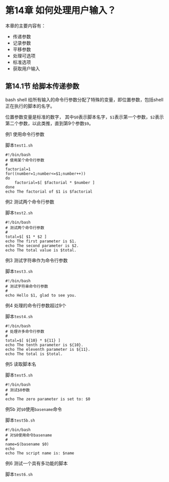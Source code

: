 # 第14章 如何处理用户输入？
本章的主要内容有：
- 传递参数
- 记录参数
- 平移参数
- 处理可选项
- 标准选项
- 获取用户输入

## 第14.1节 给脚本传递参数

bash shell
给所有输入的命令行参数分配了特殊的变量，即位置参数，包括shell正在执行的脚本的名字。

位置参数变量是标准的数字，
其中`$0`表示脚本名字，`$1`表示第一个参数，`$2`表示第二个参数，以此类推，直到第9个参数`$9`。

例1 使用命令行参数

脚本`test1.sh`
```
#!/bin/bash
# 使用某个命令行参数
#
factorial=1
for((number=1;number<=$1;number++))
do
    factorial=$[ $factorial * $number ]
done
echo The factorial of $1 is $factorial
```

例2 测试两个命令行参数

脚本`test2.sh`
```
#!/bin/bash
# 测试两个命令行参数
#
total=$[ $1 * $2 ]
echo The first parameter is $1.
echo The second parameter is $2.
echo The total value is $total.
```

例3 测试字符串作为命令行参数

脚本`test3.sh`
```
#!/bin/bash
# 测试字符串命令行参数
#
echo Hello $1, glad to see you.
```

例4 处理的命令行参数超过9个

脚本`test4.sh`
```
#!/bin/bash
# 处理许多命令行参数
#
total=$[ ${10} * ${11} ]
echo The tenth parameter is ${10}.
echo The eleventh parameter is ${11}.
echo The total is $total.
```

例5 读取脚本名

脚本`test5.sh`
```
#!/bin/bash
# 测试$0参数
#
echo The zero parameter is set to: $0
```

例5b 对`$0`使用`basename`命令

脚本`test5b.sh`
```
#!/bin/bash
# 对$0使用命令basename
#
name=$(basename $0)
echo
echo The script name is: $name
```

例6 测试一个具有多功能的脚本

脚本`test6.sh`
```

```











